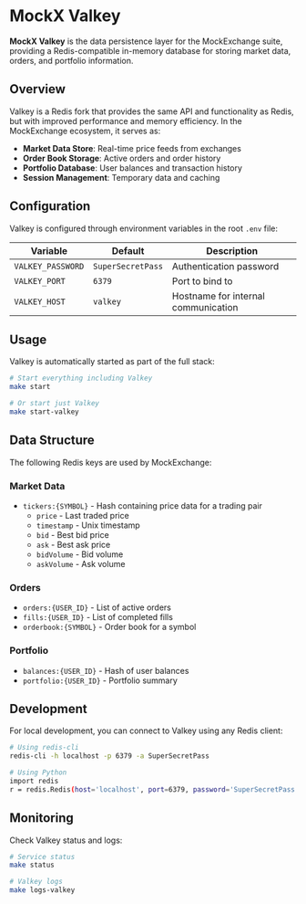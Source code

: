 # MockX Valkey

**MockX Valkey** is the data persistence layer for the MockExchange suite, providing a Redis-compatible in-memory database for storing market data, orders, and portfolio information.

## Overview

Valkey is a Redis fork that provides the same API and functionality as Redis, but with improved performance and memory efficiency. In the MockExchange ecosystem, it serves as:

- **Market Data Store**: Real-time price feeds from exchanges
- **Order Book Storage**: Active orders and order history
- **Portfolio Database**: User balances and transaction history
- **Session Management**: Temporary data and caching

## Configuration

Valkey is configured through environment variables in the root `.env` file:

| Variable          | Default           | Description                         |
| ----------------- | ----------------- | ----------------------------------- |
| `VALKEY_PASSWORD` | `SuperSecretPass` | Authentication password             |
| `VALKEY_PORT`     | `6379`            | Port to bind to                     |
| `VALKEY_HOST`     | `valkey`          | Hostname for internal communication |

## Usage

Valkey is automatically started as part of the full stack:

```bash
# Start everything including Valkey
make start

# Or start just Valkey
make start-valkey
```

## Data Structure

The following Redis keys are used by MockExchange:

### Market Data
- `tickers:{SYMBOL}` - Hash containing price data for a trading pair
  - `price` - Last traded price
  - `timestamp` - Unix timestamp
  - `bid` - Best bid price
  - `ask` - Best ask price
  - `bidVolume` - Bid volume
  - `askVolume` - Ask volume

### Orders
- `orders:{USER_ID}` - List of active orders
- `fills:{USER_ID}` - List of completed fills
- `orderbook:{SYMBOL}` - Order book for a symbol

### Portfolio
- `balances:{USER_ID}` - Hash of user balances
- `portfolio:{USER_ID}` - Portfolio summary

## Development

For local development, you can connect to Valkey using any Redis client:

```bash
# Using redis-cli
redis-cli -h localhost -p 6379 -a SuperSecretPass

# Using Python
import redis
r = redis.Redis(host='localhost', port=6379, password='SuperSecretPass')
```

## Monitoring

Check Valkey status and logs:

```bash
# Service status
make status

# Valkey logs
make logs-valkey
```
